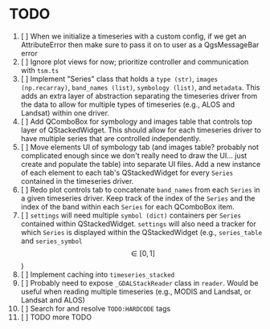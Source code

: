 # TODO

1. [ ] When we initialize a timeseries with a custom config, if we get an AttributeError then make sure to pass it on to user as a QgsMessageBar error
2. [ ] Ignore plot views for now; prioritize controller and communication with `tsm.ts`
3. [ ] Implement "Series" class that holds a `type (str)`, `images (np.recarray)`, `band_names (list)`, `symbology (list)`, and `metadata`. This adds an extra layer of abstraction separating the timeseries driver from the data to allow for multiple types of timeseries (e.g., ALOS and Landsat) within one driver.
4. [ ] Add QComboBox for symbology and images table that controls top layer of QStackedWidget. This should allow for each timeseries driver to have multiple series that are controlled independently.
5. [ ] Move elements UI of symbology tab (and images table? probably not complicated enough since we don't really need to draw the UI... just create and populate the table) into separate UI files. Add a new instance of each element to each tab's QStackedWidget for every `Series` contained in the timeseries driver.
6. [ ] Redo plot controls tab to concatenate `band_names` from each `Series` in a given timeseries driver. Keep track of the index of the `Series` and the index of the band within each `Series` for each QComboBox item.
7. [ ] `settings` will need multiple `symbol (dict)` containers per `Series` contained within QStackedWidget. `settings` will also need a tracker for which `Series` is displayed within the QStackedWidget (e.g., `series_table` and `series_symbol` $$\in{[0, 1]}$$)
10. [ ] Implement caching into `timeseries_stacked`
11. [ ] Probably need to expose `_GDALStackReader` class in `reader`. Would be useful when reading multiple timeseries (e.g., MODIS and Landsat, or Landsat and ALOS)
99. [ ] Search for and resolve `TODO:HARDCODE` tags
100. [ ] TODO more TODO
